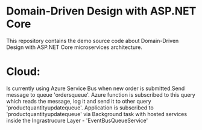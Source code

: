 # Domain-Driven Design with ASP.NET Core

This repository contains the demo source code about Domain-Driven Design with ASP.NET Core microservices architecture.


# Cloud:
  Is currently using Azure Service Bus when new order is submitted.Send message to queue 'ordersqueue'. Azure function is subscribed to this query which reads the message, log it and send it to other query 'productquantityupdatequeue'. Application is subscribed to 'productquantityupdatequeue'
  via Background task with hosted services inside the Ingrastrucure Layer - 'EventBusQueueService'
